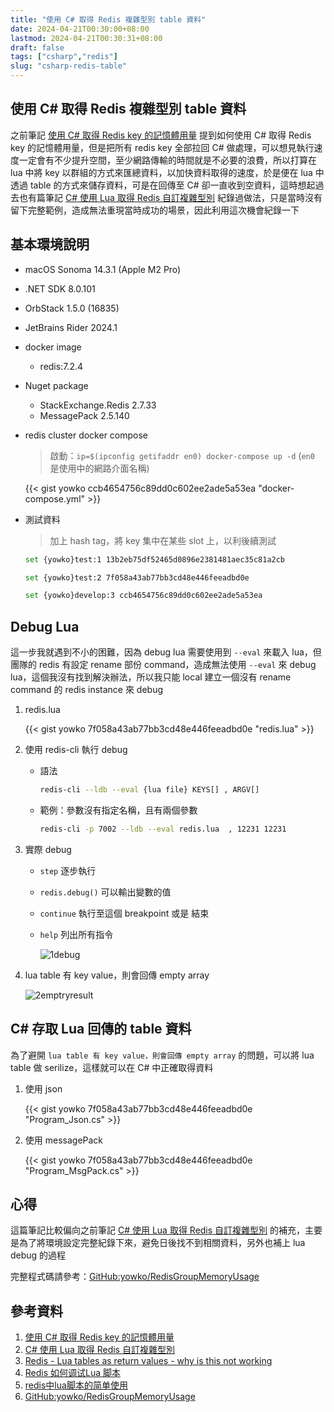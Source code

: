 ```yaml
---
title: "使用 C# 取得 Redis 複雜型別 table 資料"
date: 2024-04-21T00:30:00+08:00
lastmod: 2024-04-21T00:30:31+08:00
draft: false
tags: ["csharp","redis"]
slug: "csharp-redis-table"
---
```


## 使用 C# 取得 Redis 複雜型別 table 資料

之前筆記 [使用 C# 取得 Redis key 的記憶體用量](/csharp-redis-key-memory-usage) 提到如何使用 C# 取得 Redis key 的記憶體用量，但是把所有 redis key 全部拉回 C# 做處理，可以想見執行速度一定會有不少提升空間，至少網路傳輸的時間就是不必要的浪費，所以打算在 lua 中將 key 以群組的方式來匯總資料，以加快資料取得的速度，於是便在 lua 中透過 table 的方式來儲存資料，可是在回傳至 C# 卻一直收到空資料，這時想起過去也有篇筆記 [C# 使用 Lua 取得 Redis 自訂複雜型別](/csharp-lua-redis-custom-type/) 紀錄過做法，只是當時沒有留下完整範例，造成無法重現當時成功的場景，因此利用這次機會紀錄一下

## 基本環境說明

- macOS Sonoma 14.3.1 (Apple M2 Pro)
- .NET SDK 8.0.101
- OrbStack 1.5.0 (16835)
- JetBrains Rider 2024.1
- docker image

    - redis:7.2.4

- Nuget package

    - StackExchange.Redis 2.7.33
    - MessagePack 2.5.140

- redis cluster docker compose

    > 啟動：`ip=$(ipconfig getifaddr en0) docker-compose up -d` (`en0` 是使用中的網路介面名稱)

    {{< gist yowko ccb4654756c89dd0c602ee2ade5a53ea "docker-compose.yml" >}}

- 測試資料

    > 加上 hash tag，將 key 集中在某些 slot 上，以利後續測試

    ```bash
    set {yowko}test:1 13b2eb75df52465d0896e2381481aec35c81a2cb
    ```

    ```bash
    set {yowko}test:2 7f058a43ab77bb3cd48e446feeadbd0e
    ```

    ```bash
    set {yowko}develop:3 ccb4654756c89dd0c602ee2ade5a53ea
    ```

## Debug Lua

這一步我就遇到不小的困難，因為 debug lua 需要使用到 `--eval` 來載入 lua，但團隊的 redis 有設定 rename 部份 command，造成無法使用 `--eval` 來 debug lua，這個我沒有找到解決辦法，所以我只能 local 建立一個沒有 rename command 的 redis instance 來 debug

1. redis.lua

    {{< gist yowko  7f058a43ab77bb3cd48e446feeadbd0e "redis.lua" >}}

2. 使用 redis-cli 執行 debug

    - 語法

        ```bash
        redis-cli --ldb --eval {lua file} KEYS[] , ARGV[]
        ```

    - 範例：參數沒有指定名稱，且有兩個參數

        ```bash
        redis-cli -p 7002 --ldb --eval redis.lua  , 12231 12231
        ```

3. 實際 debug

    - `step` 逐步執行
    - `redis.debug()` 可以輸出變數的值
    - `continue` 執行至這個 breakpoint 或是 結束
    - `help` 列出所有指令

        ![1debug](https://github.com/yowko/picsbed/assets/3851540/a61fd4b1-0e78-4fc7-ad00-220b6eb3e7b0)

4. lua table 有 key value，則會回傳 empty array

    ![2emptryresult](https://github.com/yowko/picsbed/assets/3851540/f9614848-ac41-47b3-8626-f96c4d64ed7b)

## C# 存取 Lua 回傳的 table 資料

為了避開 `lua table 有 key value，則會回傳 empty array` 的問題，可以將 lua table 做 serilize，這樣就可以在 C# 中正確取得資料

1. 使用 json

    {{< gist yowko 7f058a43ab77bb3cd48e446feeadbd0e "Program_Json.cs" >}}

2. 使用 messagePack

    {{< gist yowko 7f058a43ab77bb3cd48e446feeadbd0e "Program_MsgPack.cs" >}}

## 心得

這篇筆記比較偏向之前筆記 [C# 使用 Lua 取得 Redis 自訂複雜型別](/csharp-lua-redis-custom-type/) 的補充，主要是為了將環境設定完整紀錄下來，避免日後找不到相關資料，另外也補上 lua debug 的過程

完整程式碼請參考：[GitHub:yowko/RedisGroupMemoryUsage](https://github.com/yowko/RedisGroupMemoryUsage)

## 參考資料

1. [使用 C# 取得 Redis key 的記憶體用量](/csharp-redis-key-memory-usage)
2. [C# 使用 Lua 取得 Redis 自訂複雜型別](/csharp-lua-redis-custom-type/)
3. [Redis - Lua tables as return values - why is this not working](https://stackoverflow.com/a/37222741)
4. [Redis 如何调试Lua 脚本](https://zhuanlan.zhihu.com/p/353860023)
5. [redis中lua脚本的简单使用](https://www.cnblogs.com/huan1993/p/15472920.html)
6. [GitHub:yowko/RedisGroupMemoryUsage](https://github.com/yowko/RedisGroupMemoryUsage)
